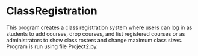 # ClassRegistration
This program creates a class registration system where users can log in as students to add courses, drop courses, and list registered courses or as administrators to show class rosters and change maximum class sizes.
Program is run using file Project2.py.
